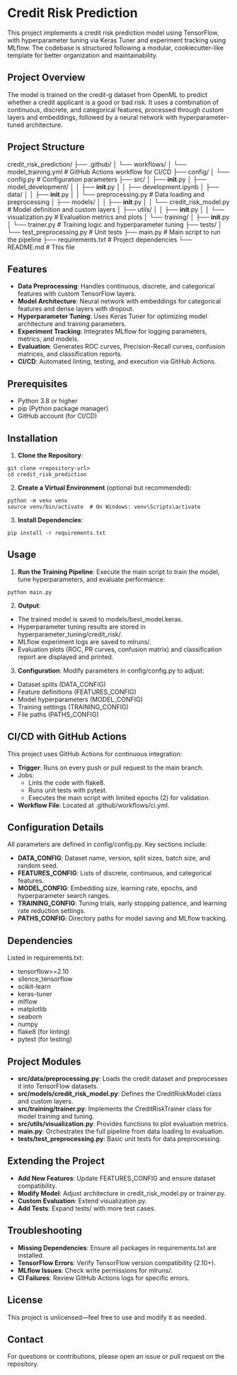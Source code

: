 # Credit Risk Prediction

This project implements a credit risk prediction model using TensorFlow, with hyperparameter tuning via Keras Tuner and experiment tracking using MLflow. The codebase is structured following a modular, cookiecutter-like template for better organization and maintainability.

## Project Overview

The model is trained on the credit-g dataset from OpenML to predict whether a credit applicant is a good or bad risk. It uses a combination of continuous, discrete, and categorical features, processed through custom layers and embeddings, followed by a neural network with hyperparameter-tuned architecture.

## Project Structure

credit_risk_prediction/
├── .github/
│   └── workflows/
│       └── model_training.yml  # GitHub Actions workflow for CI/CD
├── config/
│   └── config.py               # Configuration parameters
├── src/
│   ├── __init__.py
│   ├── model_development/
│   │   ├── __init__.py
│   │   ├── development.ipynb
│   ├── data/
│   │   ├── __init__.py
│   │   └── preprocessing.py      # Data loading and preprocessing
│   ├── models/
│   │   ├── __init__.py
│   │   └── credit_risk_model.py  # Model definition and custom layers
│   ├── utils/
│   │   ├── __init__.py
│   │   └── visualization.py  # Evaluation metrics and plots
│   └── training/
│       ├── __init__.py
│       └── trainer.py       # Training logic and hyperparameter tuning
├── tests/
│   └── test_preprocessing.py  # Unit tests
├── main.py                  # Main script to run the pipeline
├── requirements.txt         # Project dependencies
└── README.md                # This file

## Features

- **Data Preprocessing**: Handles continuous, discrete, and categorical features with custom TensorFlow layers.
- **Model Architecture**: Neural network with embeddings for categorical features and dense layers with dropout.
- **Hyperparameter Tuning**: Uses Keras Tuner for optimizing model architecture and training parameters.
- **Experiment Tracking**: Integrates MLflow for logging parameters, metrics, and models.
- **Evaluation**: Generates ROC curves, Precision-Recall curves, confusion matrices, and classification reports.
- **CI/CD**: Automated linting, testing, and execution via GitHub Actions.

## Prerequisites

- Python 3.8 or higher
- pip (Python package manager)
- GitHub account (for CI/CD)

## Installation

1. **Clone the Repository**:

```
git clone <repository-url>
cd credit_risk_prediction
```

2. **Create a Virtual Environment** (optional but recommended):

```
python -m venv venv
source venv/bin/activate  # On Windows: venv\Scripts\activate
```

3. **Install Dependencies**:

```
pip install -r requirements.txt
```

## Usage

1. **Run the Training Pipeline**: Execute the main script to train the model, tune hyperparameters, and evaluate performance:

```
python main.py
```

2. **Output**:

- The trained model is saved to models/best_model.keras.
- Hyperparameter tuning results are stored in hyperparameter_tuning/credit_risk/.
- MLflow experiment logs are saved to mlruns/.
- Evaluation plots (ROC, PR curves, confusion matrix) and classification report are displayed and printed.

3. **Configuration**: Modify parameters in config/config.py to adjust:

- Dataset splits (DATA_CONFIG)
- Feature definitions (FEATURES_CONFIG)
- Model hyperparameters (MODEL_CONFIG)
- Training settings (TRAINING_CONFIG)
- File paths (PATHS_CONFIG)

## CI/CD with GitHub Actions

This project uses GitHub Actions for continuous integration:

- **Trigger**: Runs on every push or pull request to the main branch.
- Jobs:
  - Lints the code with flake8.
  - Runs unit tests with pytest.
  - Executes the main script with limited epochs (2) for validation.
- **Workflow File**: Located at .github/workflows/ci.yml.

## Configuration Details

All parameters are defined in config/config.py. Key sections include:

- **DATA_CONFIG**: Dataset name, version, split sizes, batch size, and random seed.
- **FEATURES_CONFIG**: Lists of discrete, continuous, and categorical features.
- **MODEL_CONFIG**: Embedding size, learning rate, epochs, and hyperparameter search ranges.
- **TRAINING_CONFIG**: Tuning trials, early stopping patience, and learning rate reduction settings.
- **PATHS_CONFIG**: Directory paths for model saving and MLflow tracking.

## Dependencies

Listed in requirements.txt:

- tensorflow>=2.10
- silence_tensorflow
- scikit-learn
- keras-tuner
- mlflow
- matplotlib
- seaborn
- numpy
- flake8 (for linting)
- pytest (for testing)

## Project Modules

- **src/data/preprocessing.py**: Loads the credit dataset and preprocesses it into TensorFlow datasets.
- **src/models/credit_risk_model.py**: Defines the CreditRiskModel class and custom layers.
- **src/training/trainer.py**: Implements the CreditRiskTrainer class for model training and tuning.
- **src/utils/visualization.py**: Provides functions to plot evaluation metrics.
- **main.py**: Orchestrates the full pipeline from data loading to evaluation.
- **tests/test_preprocessing.py**: Basic unit tests for data preprocessing.

## Extending the Project

- **Add New Features**: Update FEATURES_CONFIG and ensure dataset compatibility.
- **Modify Model**: Adjust architecture in credit_risk_model.py or trainer.py.
- **Custom Evaluation**: Extend visualization.py.
- **Add Tests**: Expand tests/ with more test cases.

## Troubleshooting

- **Missing Dependencies**: Ensure all packages in requirements.txt are installed.
- **TensorFlow Errors**: Verify TensorFlow version compatibility (2.10+).
- **MLflow Issues**: Check write permissions for mlruns/.
- **CI Failures**: Review GitHub Actions logs for specific errors.

## License

This project is unlicensed—feel free to use and modify it as needed.

## Contact

For questions or contributions, please open an issue or pull request on the repository.
